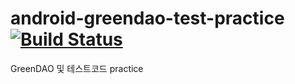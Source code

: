 # android-greendao-test-practice  [![Build Status](https://travis-ci.org/mcauto/android-greendao-test-practice.svg?branch=master)](https://travis-ci.org/mcauto/android-greendao-test-practice)

GreenDAO 및 테스트코드 practice 
